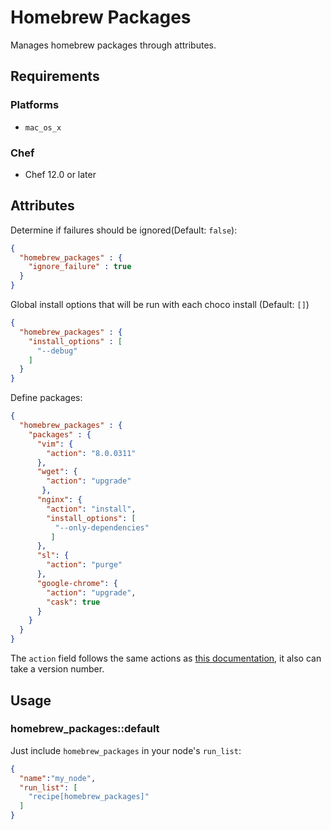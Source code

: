 # Homebrew Packages

Manages homebrew packages through attributes.

## Requirements

### Platforms

- `mac_os_x`

### Chef

- Chef 12.0 or later

## Attributes

Determine if failures should be ignored(Default: `false`):

```json
{
  "homebrew_packages" : {
    "ignore_failure" : true
  }
}
```

Global install options that will be run with each choco install (Default: `[]`)

```json
{
  "homebrew_packages" : {
    "install_options" : [
      "--debug"
    ]
  }
}
```

Define packages:

```json
{
  "homebrew_packages" : {
    "packages" : {
      "vim": {
        "action": "8.0.0311"
      },
      "wget": {
        "action": "upgrade"
       },
      "nginx": {
        "action": "install",
        "install_options": [
          "--only-dependencies"
         ]
      },
      "sl": {
        "action": "purge"
      },
      "google-chrome": {
        "action": "upgrade",
        "cask": true
      }
    }
  }
}
```

The `action` field follows the same actions as [this documentation](https://docs.chef.io/resource_homebrew_package.html), it also can take a version number.

## Usage

### homebrew_packages::default

Just include `homebrew_packages` in your node's `run_list`:

```json
{
  "name":"my_node",
  "run_list": [
    "recipe[homebrew_packages]"
  ]
}
```



